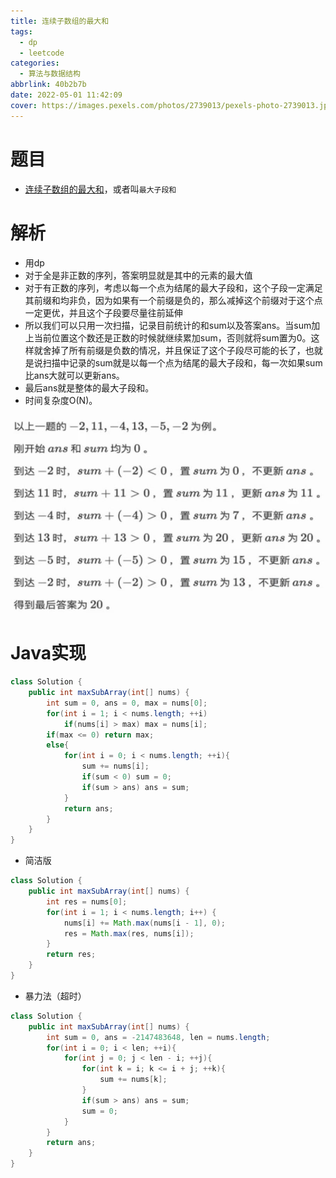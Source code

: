 ```yaml
---
title: 连续子数组的最大和
tags:
  - dp
  - leetcode
categories:
  - 算法与数据结构
abbrlink: 40b2b7b
date: 2022-05-01 11:42:09
cover: https://images.pexels.com/photos/2739013/pexels-photo-2739013.jpeg?auto=compress&cs=tinysrgb&dpr=2&w=500
---
```


# 题目
- [连续子数组的最大和](https://leetcode-cn.com/problems/lian-xu-zi-shu-zu-de-zui-da-he-lcof/)，或者叫`最大子段和`

# 解析
- 用dp
- 对于全是非正数的序列，答案明显就是其中的元素的最大值
- 对于有正数的序列，考虑以每一个点为结尾的最大子段和，这个子段一定满足其前缀和均非负，因为如果有一个前缀是负的，那么减掉这个前缀对于这个点一定更优，并且这个子段要尽量往前延伸
- 所以我们可以只用一次扫描，记录目前统计的和sum以及答案ans。当sum加上当前位置这个数还是正数的时候就继续累加sum，否则就将sum置为0。这样就舍掉了所有前缀是负数的情况，并且保证了这个子段尽可能的长了，也就是说扫描中记录的sum就是以每一个点为结尾的最大子段和，每一次如果sum比ans大就可以更新ans。
- 最后ans就是整体的最大子段和。
- 时间复杂度O(N)。


![最大子段和](../img/zuidaziduanhe.jpg)

# Java实现
```java
class Solution {
    public int maxSubArray(int[] nums) {
        int sum = 0, ans = 0, max = nums[0];
        for(int i = 1; i < nums.length; ++i)
            if(nums[i] > max) max = nums[i];
        if(max <= 0) return max;
        else{
            for(int i = 0; i < nums.length; ++i){
                sum += nums[i];
                if(sum < 0) sum = 0;
                if(sum > ans) ans = sum;
            }
            return ans;
        }
    }
}
```
- 简洁版
```java
class Solution {
    public int maxSubArray(int[] nums) {
        int res = nums[0];
        for(int i = 1; i < nums.length; i++) {
            nums[i] += Math.max(nums[i - 1], 0);
            res = Math.max(res, nums[i]);
        }
        return res;
    }
}
```
- 暴力法（超时）
```java
class Solution {
    public int maxSubArray(int[] nums) {
        int sum = 0, ans = -2147483648, len = nums.length;
        for(int i = 0; i < len; ++i){
            for(int j = 0; j < len - i; ++j){
                for(int k = i; k <= i + j; ++k){
                    sum += nums[k];
                }
                if(sum > ans) ans = sum;
                sum = 0;
            }
        }
        return ans;
    }
}
```